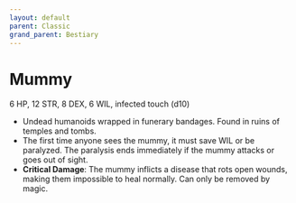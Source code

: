 ```yaml
---
layout: default
parent: Classic
grand_parent: Bestiary
---
```


# Mummy

6 HP, 12 STR, 8 DEX, 6 WIL, infected touch (d10)

- Undead humanoids wrapped in funerary bandages. Found in ruins of temples and tombs.
- The first time anyone sees the mummy, it must save WIL or be paralyzed. The paralysis ends immediately if the mummy attacks or goes out of sight.
- **Critical Damage**: The mummy inflicts a disease that rots open wounds, making them impossible to heal normally. Can only be removed by magic.
